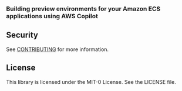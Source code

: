 ### Building preview environments for your Amazon ECS applications using AWS Copilot


## Security

See [CONTRIBUTING](CONTRIBUTING.md#security-issue-notifications) for more information.

## License

This library is licensed under the MIT-0 License. See the LICENSE file.

